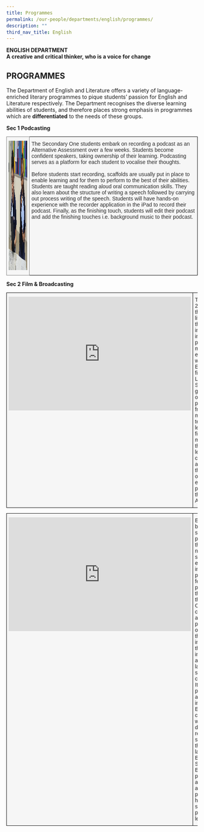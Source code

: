 ```yaml
---
title: Programmes
permalink: /our-people/departments/english/programmes/
description: ""
third_nav_title: English
---
```

**ENGLISH DEPARTMENT**<br>
**A creative and critical thinker, who is a voice for change**

## PROGRAMMES


The Department of English and Literature offers a variety of language-enriched literary programmes to pique students’ passion for English and Literature respectively. The Department recognises the diverse learning abilities of students, and therefore places strong emphasis in programmes which are&nbsp;**differentiated**&nbsp;to the needs of these groups.

  
**Sec 1 Podcasting**
<style type="text/css">
.tg  {border-collapse:collapse;border-spacing:0;}
.tg td{border-color:black;border-style:solid;border-width:1px;font-family:Arial, sans-serif;font-size:14px;
  overflow:hidden;padding:10px 5px;word-break:normal;}
.tg th{border-color:black;border-style:solid;border-width:1px;font-family:Arial, sans-serif;font-size:14px;
  font-weight:normal;overflow:hidden;padding:10px 5px;word-break:normal;}
.tg .tg-2l0r{background-color:#F6F6F6;color:#292929;text-align:left;vertical-align:top}
.tg .tg-leiu{background-color:#F6F6F6;border-color:inherit;color:#292929;text-align:left;vertical-align:top}
</style>
<table class="tg">
<thead>
  <tr>
    <td class="tg-leiu"><img src="/images/Our%20People/Departments/English/EL%20Prog%201.jpg" width="475" height="340"></td>
    <td class="tg-2l0r"><span style="color:#292929">The Secondary One students embark on recording a podcast as an Alternative Assessment over a few weeks. Students become confident speakers, taking ownership of their learning. Podcasting serves as a platform for each student to vocalise their thoughts.</span><br><br><span style="color:#292929">Before students start recording, scaffolds are usually put in place to enable learning and for them to perform to the best of their abilities. Students are taught reading aloud oral communication skills. They also learn about the structure of writing a speech followed by carrying out process writing of the speech. Students will have hands-on experience with the recorder application in the iPad to record their podcast. Finally, as the finishing touch, students will edit their podcast and add the finishing touches i.e. background music to their podcast.</span></td>
  </tr>
</thead>
</table>

**Sec 2 Film &amp; Broadcasting**

<style type="text/css">
.tg  {border-collapse:collapse;border-spacing:0;}
.tg td{border-color:black;border-style:solid;border-width:1px;font-family:Arial, sans-serif;font-size:14px;
  overflow:hidden;padding:10px 5px;word-break:normal;}
.tg th{border-color:black;border-style:solid;border-width:1px;font-family:Arial, sans-serif;font-size:14px;
  font-weight:normal;overflow:hidden;padding:10px 5px;word-break:normal;}
.tg .tg-2l0r{background-color:#F6F6F6;color:#292929;text-align:left;vertical-align:top}
</style>
<table class="tg">
<thead>
  <tr>
    <td class="tg-2l0r"><iframe src="https://docs.google.com/presentation/d/e/2PACX-1vRPuhELPMmx8YU51Po_EGuPWedHXKrk8OPwFlXFrQUPPdwLWSS1o89Ihzp4wSqUhFqdyYb5gI6vsIbY/embed?start=true&amp;loop=true&amp;delayms=5000" frameborder="0" width="480" height="299" allowfullscreen="true"></iframe></td>
    <td class="tg-2l0r">The Secondary 2EN cohort put their media literacy skills to the test in an innovative interdisciplinary project marrying expository writing for English and film literacy for Literature. Students are given the task of composing pictures using framing and mise-en-scene techniques learnt in their film theory module during their Literature lessons, to complement and showcase the argument of their expository paragraphs, in this level-wide ALP initiative.</td>
  </tr>
</thead>
</table>


<style type="text/css">
.tg  {border-collapse:collapse;border-spacing:0;}
.tg td{border-color:black;border-style:solid;border-width:1px;font-family:Arial, sans-serif;font-size:14px;
  overflow:hidden;padding:10px 5px;word-break:normal;}
.tg th{border-color:black;border-style:solid;border-width:1px;font-family:Arial, sans-serif;font-size:14px;
  font-weight:normal;overflow:hidden;padding:10px 5px;word-break:normal;}
.tg .tg-2l0r{background-color:#F6F6F6;color:#292929;text-align:left;vertical-align:top}
</style>
<table class="tg">
<thead>
  <tr>
    <td class="tg-2l0r"><iframe allowfullscreen="true" height="299" width="480" frameborder="0" src="https://docs.google.com/presentation/d/e/2PACX-1vRLvIh20PJs8Apf2ag5KhReoTdnFtapXodGdNjIxy1GeSZe2t0jM7QK7hnDy0aX3ekVfe6vM1ibCzDU/embed?start=true&amp;loop=true&amp;delayms=5000"></iframe></td>
    <td class="tg-2l0r"><span style="color:#292929">Espoir is a biannual school publication that offers news of school events, innovative practices, features personalities that define the Kuo Chuan community and student perspectives on issues that have an impact on the individual and the larger school community. It is the product of an innovative EL curriculum which develops relevant skills to face the global landscape. Espoir is a Secondary 3 EL Level project and also serves as a platform to hone writing skills of high progress learners.</span><br></td>
  </tr>
</thead>
</table>
